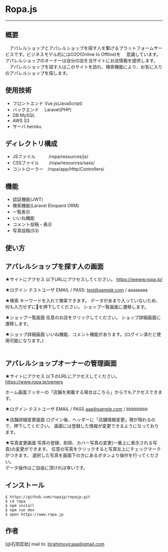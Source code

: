 # Ropa.js
 -----------------------------
 
概要
-----------------------------
　アパレルショップとアパレルショップを探す人を繋げるプラットフォームサービスです。ビジネスモデル的にはO2O(Online to Offline)を
　意識しています。アパレルショップのオーナーは自分の店を当サイトにお店情報を提供します。
　アパレルショップを探す人はこのサイトを訪れ、検索機能により、お気に入りのアパレルショップを探します。


使用技術
-----------------------------
- フロントエンド  Vue.js(JavaScript) 
- バックエンド　  Laravel(PHP) 
- DB            MySQL 
- AWS           S3 
- サーバ         heroku 
 
ディレクトリ構成
-----------------------------
- JSファイル　　　/ropa/resources/js/
- CSSファイル　　 /ropa/resources/sass/
- コントローラー　/ropa/app/Http/Controllers/

 機能 
-----------------------------
- 認証機能(JWT)
- 検索機能(Laravel Eloquent ORM)
- 一覧表示
- いいね機能
- コメント投稿・表示
- 写真投稿(S3)


使い方
-----------------------------

## アパレルショップを探す人の画面

 ★サイトにアクセス 
 以下URLにアクセスしてください。 
 https://wwww.ropa.jp/ 
<br>

 ★ログイン 
 テストユーザ 
 EMAIL / PASS: test@sample.com / aaaaaaaa 
<br>

 ★検索 
 キーワードを入れて検索できます。 
 データがあまり入っていないため、何も入力せずに🔎を押下してください。 
 ショップ一覧画面に遷移します。 
<br>

 ★ショップ一覧画面 
 任意のお店をクリックしてください。 
 ショップ詳細画面に遷移します。 
<br>

 ★ショップ詳細画面 
 いいね機能、コメント機能があります。(ログイン済だと使用可能になります。) 
<br>
<br>

## アパレルショップオーナーの管理画面 

 ★サイトにアクセス 
 以下のURLにアクセスしてください。 
 https://www.ropa.jp/owners 
<br>

 ホーム画面フッターの「店舗を掲載する場合はこちら」からでもアクセスできます。 

 ★ログイン 
 テストユーザ 
 EMAIL / PASS aaa@sample.com / bbbbbbbb 
<br>

 ★店舗詳細変更画面 
 ログイン後、ヘッダーに「店舗情報変更」現が現れるので、押下してください。 
 画面には登録した情報が変更できるようになっております。 
<br>

 ★写真変更画面 
 写真の登録、削除、カバー写真の変更(一番上に表示される写真)の変更ができます。 
 任意の写真をクリックすると写真左上にチェックマークがつきます。 
 選択した写真を画面下の方にあるボタンより操作を行ってください。 
<br>
 データ操作はご自由に頂ければ幸いです。 
 

## インストール
 
```
$ https://github.com/ropajp/ropajp.git
$ cd ropa
$ npm install
$ npm run dev
$ open https://www.ropa.jp
```
 
## 作者
 
[@石田匡助]
mail to: ibrahimovicaaa@gmail.com
 
